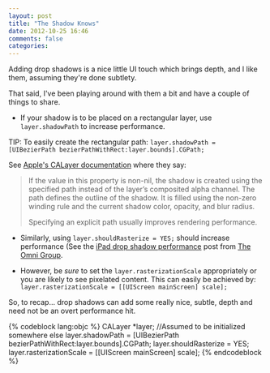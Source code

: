 ```yaml
---
layout: post
title: "The Shadow Knows"
date: 2012-10-25 16:46
comments: false
categories:
---
```

Adding drop shadows is a nice little UI touch which brings depth, and I like them, assuming they're done subtlety.

That said, I've been playing around with them a bit and have a couple of things to share.

* If your shadow is to be placed on a rectangular layer, use `layer.shadowPath` to increase performance.

TIP: To easily create the rectangular path: `layer.shadowPath = [UIBezierPath bezierPathWithRect:layer.bounds].CGPath;`

See [Apple's CALayer documentation](https://developer.apple.com/library/mac/documentation/graphicsimaging/reference/CALayer_class/Introduction/Introduction.html#//apple_ref/occ/instp/CALayer/shadowPath) where they say:
> If the value in this property is non-nil, the shadow is created using the specified path instead of the layer’s composited alpha channel. The path defines the outline of the shadow. It is filled using the non-zero winding rule and the current shadow color, opacity, and blur radius.
>
>Specifying an explicit path usually improves rendering performance.

* Similarly, using `layer.shouldRasterize = YES;` should increase performance (See the [iPad drop shadow performance](http://www.omnigroup.com/blog/entry/ipad_drop_shadow_performance_test/) post from [The Omni Group](http://www.omnigroup.com/).

* However, be _sure_ to set the `layer.rasterizationScale` appropriately or you are likely to see pixelated content. This can easily be achieved by: `layer.rasterizationScale = [[UIScreen mainScreen] scale];`

So, to recap... drop shadows can add some really nice, subtle, depth and need not be an overt performance hit.

{% codeblock lang:objc %}
CALayer *layer; //Assumed to be initialized somewhere else
layer.shadowPath = [UIBezierPath bezierPathWithRect:layer.bounds].CGPath;
layer.shouldRasterize = YES;
layer.rasterizationScale = [[UIScreen mainScreen] scale];
{% endcodeblock %}